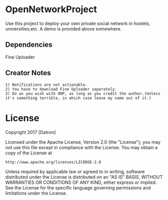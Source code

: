 # OpenNetworkProject
Use this project to deploy your own private social network in hostels, universities,etc.
A demo is provided above somewhere.

## Dependencies

Fine Uploader

## Creator Notes

    1) Notifications are not actionable.
    2) You have to download Fine Uploader seperately.
    3) Do as you wish with ONP, as long as you credit the author.(Unless it's something terrible, in which case leave my name out of it.)
    
# License

Copyright 2017 [Datron]

Licensed under the Apache License, Version 2.0 (the "License");
you may not use this file except in compliance with the License.
You may obtain a copy of the License at

    http://www.apache.org/licenses/LICENSE-2.0

Unless required by applicable law or agreed to in writing, software
distributed under the License is distributed on an "AS IS" BASIS,
WITHOUT WARRANTIES OR CONDITIONS OF ANY KIND, either express or implied.
See the License for the specific language governing permissions and
limitations under the License.
